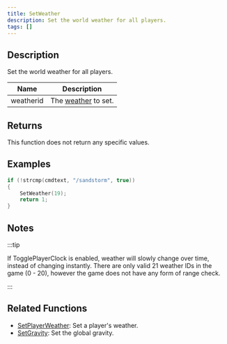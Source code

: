 ```yaml
---
title: SetWeather
description: Set the world weather for all players.
tags: []
---
```


## Description

Set the world weather for all players.

| Name      | Description                                      |
| --------- | ------------------------------------------------ |
| weatherid | The [weather](../resources/weatherid.md) to set. |

## Returns

This function does not return any specific values.

## Examples

```c
if (!strcmp(cmdtext, "/sandstorm", true))
{
    SetWeather(19);
    return 1;
}
```

## Notes

:::tip

If TogglePlayerClock is enabled, weather will slowly change over time, instead of changing instantly. There are only valid 21 weather IDs in the game (0 - 20), however the game does not have any form of range check.

:::

## Related Functions

- [SetPlayerWeather](SetPlayerWeather.md): Set a player's weather.
- [SetGravity](SetGravity.md): Set the global gravity.
